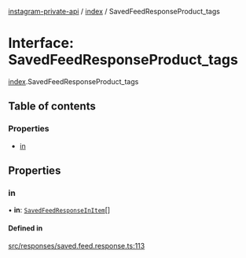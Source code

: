 [instagram-private-api](../../README.md) / [index](../../modules/index.md) / SavedFeedResponseProduct_tags

# Interface: SavedFeedResponseProduct\_tags

[index](../../modules/index.md).SavedFeedResponseProduct_tags

## Table of contents

### Properties

- [in](SavedFeedResponseProduct_tags.md#in)

## Properties

### in

• **in**: [`SavedFeedResponseInItem`](SavedFeedResponseInItem.md)[]

#### Defined in

[src/responses/saved.feed.response.ts:113](https://github.com/Nerixyz/instagram-private-api/blob/0e0721c/src/responses/saved.feed.response.ts#L113)
